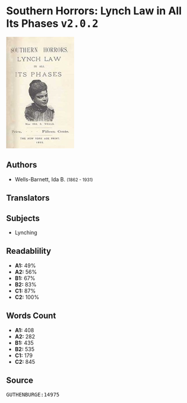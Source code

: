 # Southern Horrors: Lynch Law in All Its Phases <kbd>v2.0.2</kbd>

![](./cover.medium.jpg "")

## Authors


 - Wells-Barnett, Ida B. <small>(1862 - 1931)</small>

## Translators



## Subjects


 - Lynching

## Readablility


 - **A1:** 49%
 - **A2:** 56%
 - **B1:** 67%
 - **B2:** 83%
 - **C1:** 87%
 - **C2:** 100%

## Words Count


 - **A1:** 408
 - **A2:** 282
 - **B1:** 435
 - **B2:** 535
 - **C1:** 179
 - **C2:** 845

## Source


<kbd>GUTHENBURGE:14975</kbd>
